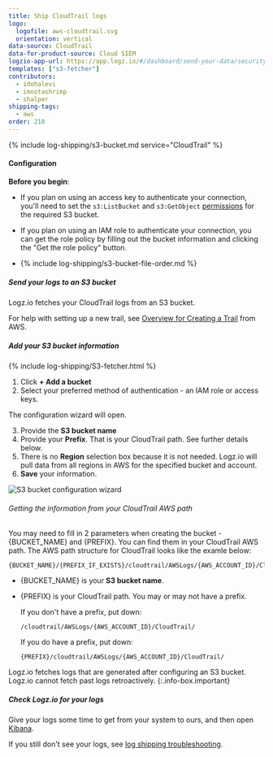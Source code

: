 ```yaml
---
title: Ship CloudTrail logs
logo:
  logofile: aws-cloudtrail.svg
  orientation: vertical
data-source: CloudTrail
data-for-product-source: Cloud SIEM
logzio-app-url: https://app.logz.io/#/dashboard/send-your-data/security-sources/cloudtrail
templates: ["s3-fetcher"]
contributors:
  - idohalevi
  - imnotashrimp
  - shalper
shipping-tags:
  - aws
order: 210
---
```


{% include log-shipping/s3-bucket.md service="CloudTrail" %}

#### Configuration

**Before you begin**:

* If you plan on using an access key to authenticate your connection, you'll need to set the `s3:ListBucket` and `s3:GetObject` [permissions](https://docs.logz.io/user-guide/give-aws-access-with-iam-roles/) for the required S3 bucket.

* If you plan on using an IAM role to authenticate your connection, you can get the role policy by filling out the bucket information and clicking the "Get the role policy" button.

* {% include log-shipping/s3-bucket-file-order.md %}

<div class="tasklist">

##### Send your logs to an S3 bucket

Logz.io fetches your CloudTrail logs from an S3 bucket.

For help with setting up a new trail, see [Overview for Creating a Trail](https://docs.aws.amazon.com/awscloudtrail/latest/userguide/cloudtrail-create-and-update-a-trail.html) from AWS.


##### Add your S3 bucket information

<!-- logzio-inject:aws:cloudtrail -->

{% include log-shipping/S3-fetcher.html %}

1. Click **+ Add a bucket**
2. Select your preferred method of authentication - an IAM role or access keys.

The configuration wizard will open.

3. Provide the **S3 bucket name**
4. Provide your **Prefix**. That is your CloudTrail path. See further details below.
5. There is no **Region** selection box because it is not needed. Logz.io will pull data from all regions in AWS for the specified bucket and account.
6. **Save** your information.

![S3 bucket configuration wizard](https://dytvr9ot2sszz.cloudfront.net/logz-docs/log-shipping/s3-configuration-wizard-no-region.png)


###### Getting the information from your CloudTrail AWS path

You may need to fill in 2 parameters when creating the bucket - {BUCKET_NAME} and {PREFIX}. You can find them in your CloudTrail AWS path. The AWS path structure for CloudTrail looks like the examle below:

```
{BUCKET_NAME}/{PREFIX_IF_EXISTS}/cloudtrail/AWSLogs/{AWS_ACCOUNT_ID}/CloudTrail/
```

* {BUCKET_NAME} is your **S3 bucket name**.

* {PREFIX} is your CloudTrail path. You may or may not have a prefix. 

  If you don't have a prefix, put down:

  ```
  /cloudtrail/AWSLogs/{AWS_ACCOUNT_ID}/CloudTrail/
  ```

  If you do have a prefix, put down:

  ```
  {PREFIX}/cloudtrail/AWSLogs/{AWS_ACCOUNT_ID}/CloudTrail/
  ```


<!-- info-box-start:info -->
Logz.io fetches logs that are generated after configuring an S3 bucket.
Logz.io cannot fetch past logs retroactively.
{:.info-box.important}
<!-- info-box-end -->

##### Check Logz.io for your logs

Give your logs some time to get from your system to ours, and then open [Kibana](https://app.logz.io/#/dashboard/kibana).

If you still don't see your logs, see [log shipping troubleshooting]({{site.baseurl}}/user-guide/log-shipping/log-shipping-troubleshooting.html).

</div>

